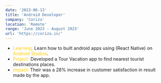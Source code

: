 ```yaml
---
date: '2023-06-13'
title: 'Android Developer'
company: 'Corizo'
location: 'Remote'
range: 'June 2023 - August 2023'
url: 'https://corizo.in/'
---
```


- <span style="color: #FFCC00;">Learning: </span>Learn how to built android apps using (React Native) on <span style="color: #FFCC00;">Android Studios</span>.
- <span style="color: #FFCC00;">Project: </span>Developed a Tour Vacation app to find nearest tourist destinations places.
- <span style="color: #FFCC00;">Impact: </span>Their was a 28% increase in customer satisfaction in result made by the app.
